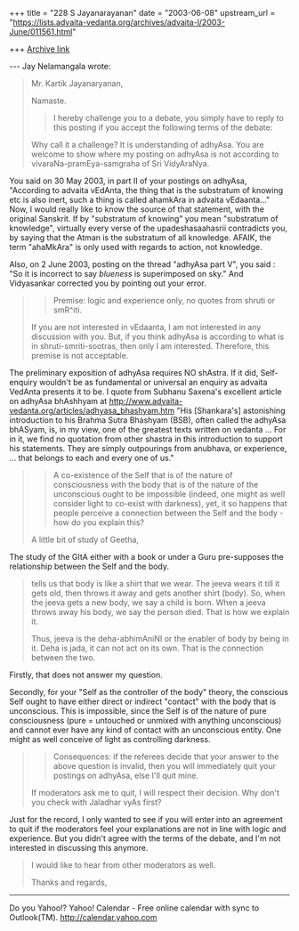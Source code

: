 +++
title = "228 S Jayanarayanan"
date = "2003-06-08"
upstream_url = "https://lists.advaita-vedanta.org/archives/advaita-l/2003-June/011561.html"

+++
[Archive link](https://lists.advaita-vedanta.org/archives/advaita-l/2003-June/011561.html)

--- Jay Nelamangala <jay at r-c-i.com> wrote:
> Mr. Kartik Jayanaryanan,
> 
> Namaste.
> 
> > 
> > I hereby challenge you to a debate, you simply
> have to
> > reply to this posting if you accept the following
> > terms of the debate:
> >
> 
> Why call it a challenge?   It is understanding of
> adhyAsa.
> You are welcome to show where my posting on adhyAsa
> is not according to vivaraNa-pramEya-samgraha of Sri
> VidyAraNya.

You said on 30 May 2003, in part II of your postings
on adhyAsa, "According to advaita vEdAnta, the thing
that is the substratum of knowing etc is also inert,
such a thing is called ahamkAra in advaita
vEdaanta..." Now, I would really like to know the
source of that statement, with the original Sanskrit.
If by "substratum of knowing" you mean "substratum of
knowledge", virtually every verse of the
upadeshasaahasrii contradicts you, by saying that the
Atman is the substratum of all knowledge. AFAIK, the
term "ahaMkAra" is only used with regards to action,
not knowledge. 

Also, on 2 June 2003, posting on the thread "adhyAsa
part V", you said : "So it is incorrect to say
*blueness* is superimposed on sky." And Vidyasankar
corrected you by pointing out your error. 

> > 
> > Premise: logic and experience only, no quotes from
> > shruti or smR^iti.
> > 
> 
> If you are not interested in vEdaanta,  I am not
> interested
> in any discussion with you.  But,  if you think
> adhyAsa is
> according to what is in shruti-smriti-sootras,  then
> only
> I am interested.   Therefore,  this premise is not
> acceptable.
> 

The preliminary exposition of adhyAsa requires NO
shAstra. If it did, Self-enquiry wouldn't be as
fundamental or universal an enquiry as advaita VedAnta
presents it to be. I quote from Subhanu Saxena's
excellent article on adhyAsa bhAshhyam at
http://www.advaita-vedanta.org/articles/adhyasa_bhashyam.htm
"His [Shankara's] astonishing introduction to his
Brahma Sutra Bhashyam (BSB), often called the adhyAsa
bhASyam, is, in my view, one of the greatest texts
written on vedanta ... For in it, we find no quotation
from other shastra in this introduction to support his
statements. They are simply outpourings from anubhava,
or experience, ... that belongs to each and every one
of us."

> > A co-existence of the Self that is of the nature
> of
> > consciousness with the body that is of the nature
> of
> > the unconscious ought to be impossible (indeed,
> one
> > might as well consider light to co-exist with
> > darkness), yet, it so happens that people perceive
> a
> > connection between the Self and the body - how do
> you
> > explain this?
> > 
> 
> A little bit of study of Geetha, 

The study of the GItA either with a book or under a
Guru pre-supposes the relationship between the Self
and the body. 

> tells us that body
> is like
> a shirt that we wear.  The jeeva wears it till it
> gets old, then
> throws it away and gets another shirt (body).
> So, when the jeeva gets a new body, we say a child
> is born.
> When a jeeva throws away his body, we say the person
> died.
> That is how we explain it.
> 
> Thus,  jeeva is the deha-abhimAniNI or the enabler
> of body by being in it.  Deha is jada, it can not
> act on its own.
> That is the connection between the two.
> 

Firstly, that does not answer my question.  

Secondly, for your "Self as the controller of the
body" theory, the conscious Self ought to have either
direct or indirect "contact" with the body that is
unconscious. This is impossible, since the Self is of
the nature of pure consciousness (pure = untouched or
unmixed with anything unconscious) and cannot ever
have any kind of contact with an unconscious entity.
One might as well conceive of light as controlling
darkness. 

> > 
> > Consequences: if the referees decide that your
> answer
> > to the above question is invalid, then you will
> > immediately quit your postings on adhyAsa, else
> I'll
> > quit mine. 
> > 
> If moderators ask me to quit,  I will respect their
> decision.
> Why don't you check with  Jaladhar vyAs first?
> 

Just for the record, I only wanted to see if you will
enter into an agreement to quit if the moderators feel
your explanations are not in line with logic and
experience. But you didn't agree with the terms of the
debate, and I'm not interested in discussing this
anymore. 

> I would like to hear from other moderators as well.
> 
> Thanks and regards,

__________________________________
Do you Yahoo!?
Yahoo! Calendar - Free online calendar with sync to Outlook(TM).
http://calendar.yahoo.com

